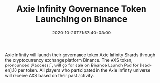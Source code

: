 ﻿---
title: "Axie Infinity Governance Token Launching on Binance"
date: 2020-10-26T21:57:40+08:00
lastmod: 2020-10-26T16:45:40+08:00
draft: false
authors: ["Moorish"]
description: "Axie Infinity will launch their governance token Axie Infinity Shards through the cryptocurrency exchange platform Binance. The AXS token, pronounced ¡®access¡¯, will go for sale on Binance Launch Pad for [lead-en].10 per token. All players who participated in the Axie Infinity universe will receive AXS based on their past activity."
featuredImage: "axie-infinity-governance-token-launching-on-binance.png"
tags: ["Virtual World","Play to Earn"]
categories: ["news"]
news: ["Virtual World"]
weight: 
lightgallery: true
pinned: false
recommend: false
recommend1: false
---

Axie Infinity will launch their governance token Axie Infinity Shards through the cryptocurrency exchange platform Binance. The AXS token, pronounced ¡®access¡¯, will go for sale on Binance Launch Pad for [lead-en].10 per token. All players who participated in the Axie Infinity universe will receive AXS based on their past activity.

<!--more-->


